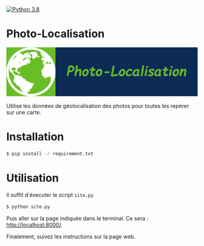 [![Python 3.8](https://img.shields.io/badge/python-3.8-blue.svg)](https://www.python.org/downloads/release/python-380/)

# Photo-Localisation
![logo](app/static/img/logo.png)

Utilise les données de géolocalisation des photos pour toutes les repérer sur une carte.


# Installation
```bash
$ pip install -r requirement.txt
```


# Utilisation
Il suffit d'éxecuter le script `site.py`
```bash
$ python site.py
```

Puis aller sur la page indiquée dans le terminal. Ce sera : [http://localhost:8000/](http://localhost:8000/).

Finalement, suivez les instructions sur la page web.
